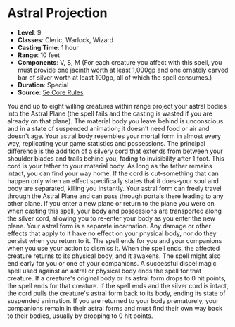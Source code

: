 # Astral Projection

- **Level**: 9
- **Classes**: Cleric, Warlock, Wizard
- **Casting Time**: 1 hour
- **Range**: 10 feet
- **Components**: V, S, M (For each creature you affect with this spell, you must provide one jacinth worth at least 1,000gp and one ornately carved bar of silver worth at least 100gp, all of which the spell consumes.)
- **Duration**: Special
- **Source**: [5e Core Rules](http://dnd.wizards.com/articles/features/systems-reference-document-srd)

You and up to eight willing creatures within range project your astral bodies into the Astral Plane (the spell fails and the casting is wasted if you are already on that plane). The material body you leave behind is unconscious and in a state of suspended animation; it doesn't need food or air and doesn't age. Your astral body resembles your mortal form in almost every way, replicating your game statistics and possessions. The principal difference is the addition of a silvery cord that extends from between your shoulder blades and trails behind you, fading to invisibility after 1 foot. This cord is your tether to your material body. As long as the tether remains intact, you can find your way home. If the cord is cut-something that can happen only when an effect specifically states that it does-your soul and body are separated, killing you instantly. Your astral form can freely travel through the Astral Plane and can pass through portals there leading to any other plane. If you enter a new plane or return to the plane you were on when casting this spell, your body and possessions are transported along the silver cord, allowing you to re-enter your body as you enter the new plane. Your astral form is a separate incarnation. Any damage or other effects that apply to it have no effect on your physical body, nor do they persist when you return to it. The spell ends for you and your companions when you use your action to dismiss it. When the spell ends, the affected creature returns to its physical body, and it awakens. The spell might also end early for you or one of your companions. A successful dispel magic spell used against an astral or physical body ends the spell for that creature. If a creature's original body or its astral form drops to 0 hit points, the spell ends for that creature. If the spell ends and the silver cord is intact, the cord pulls the creature's astral form back to its body, ending its state of suspended animation. If you are returned to your body prematurely, your companions remain in their astral forms and must find their own way back to their bodies, usually by dropping to 0 hit points.


